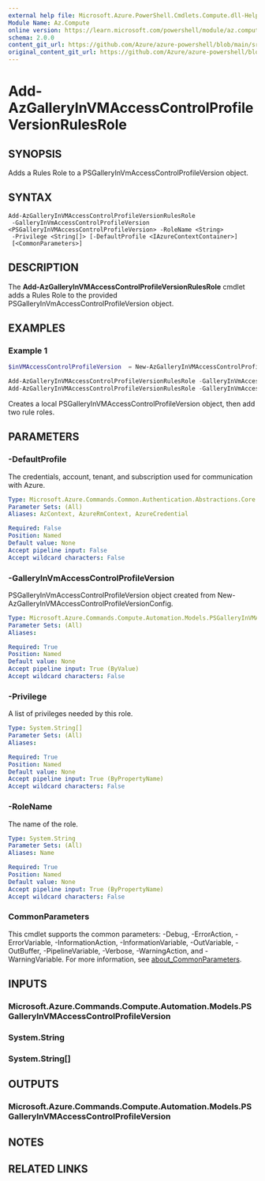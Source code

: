 ```yaml
---
external help file: Microsoft.Azure.PowerShell.Cmdlets.Compute.dll-Help.xml
Module Name: Az.Compute
online version: https://learn.microsoft.com/powershell/module/az.compute/add-azgalleryinvmaccesscontrolprofileversionrulesrole
schema: 2.0.0
content_git_url: https://github.com/Azure/azure-powershell/blob/main/src/Compute/Compute/help/Add-AzGalleryInVMAccessControlProfileVersionRulesRole.md
original_content_git_url: https://github.com/Azure/azure-powershell/blob/main/src/Compute/Compute/help/Add-AzGalleryInVMAccessControlProfileVersionRulesRole.md
---
```


# Add-AzGalleryInVMAccessControlProfileVersionRulesRole

## SYNOPSIS
Adds a Rules Role to a PSGalleryInVmAccessControlProfileVersion object.

## SYNTAX

```
Add-AzGalleryInVMAccessControlProfileVersionRulesRole
 -GalleryInVmAccessControlProfileVersion <PSGalleryInVMAccessControlProfileVersion> -RoleName <String>
 -Privilege <String[]> [-DefaultProfile <IAzureContextContainer>]
 [<CommonParameters>]
```

## DESCRIPTION
The **Add-AzGalleryInVMAccessControlProfileVersionRulesRole** cmdlet adds a Rules Role to the provided PSGalleryInVmAccessControlProfileVersion object.

## EXAMPLES

### Example 1
```powershell
$inVMAccessControlProfileVersion  = New-AzGalleryInVMAccessControlProfileVersionConfig -Name "myProfileVersion" -Location "West US 2" -Mode "Audit" -DefaultAccess "Deny" -TargetLocation @("West US 2")

Add-AzGalleryInVMAccessControlProfileVersionRulesRole -GalleryInVmAccessControlProfileVersion $inVMAccessControlProfileVersion -RoleName "Provisioning" -Privilege @("GoalState") 
Add-AzGalleryInVMAccessControlProfileVersionRulesRole -GalleryInVmAccessControlProfileVersion $inVMAccessControlProfileVersion -RoleName "Provisioning2" -Privilege @("GoalState")
```

Creates a local PSGalleryInVMAccessControlProfileVersion object, then add two rule roles.

## PARAMETERS

### -DefaultProfile
The credentials, account, tenant, and subscription used for communication with Azure.

```yaml
Type: Microsoft.Azure.Commands.Common.Authentication.Abstractions.Core.IAzureContextContainer
Parameter Sets: (All)
Aliases: AzContext, AzureRmContext, AzureCredential

Required: False
Position: Named
Default value: None
Accept pipeline input: False
Accept wildcard characters: False
```

### -GalleryInVmAccessControlProfileVersion
PSGalleryInVmAccessControlProfileVersion object created from New-AzGalleryInVMAccessControlProfileVersionConfig.

```yaml
Type: Microsoft.Azure.Commands.Compute.Automation.Models.PSGalleryInVMAccessControlProfileVersion
Parameter Sets: (All)
Aliases:

Required: True
Position: Named
Default value: None
Accept pipeline input: True (ByValue)
Accept wildcard characters: False
```

### -Privilege
A list of privileges needed by this role.

```yaml
Type: System.String[]
Parameter Sets: (All)
Aliases:

Required: True
Position: Named
Default value: None
Accept pipeline input: True (ByPropertyName)
Accept wildcard characters: False
```

### -RoleName
The name of the role.

```yaml
Type: System.String
Parameter Sets: (All)
Aliases: Name

Required: True
Position: Named
Default value: None
Accept pipeline input: True (ByPropertyName)
Accept wildcard characters: False
```

### CommonParameters
This cmdlet supports the common parameters: -Debug, -ErrorAction, -ErrorVariable, -InformationAction, -InformationVariable, -OutVariable, -OutBuffer, -PipelineVariable, -Verbose, -WarningAction, and -WarningVariable. For more information, see [about_CommonParameters](http://go.microsoft.com/fwlink/?LinkID=113216).

## INPUTS

### Microsoft.Azure.Commands.Compute.Automation.Models.PSGalleryInVMAccessControlProfileVersion

### System.String

### System.String[]

## OUTPUTS

### Microsoft.Azure.Commands.Compute.Automation.Models.PSGalleryInVMAccessControlProfileVersion

## NOTES

## RELATED LINKS
